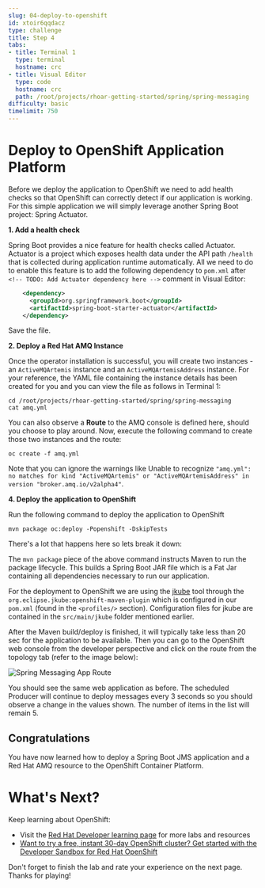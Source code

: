 ```yaml
---
slug: 04-deploy-to-openshift
id: xtoir6qqdacz
type: challenge
title: Step 4
tabs:
- title: Terminal 1
  type: terminal
  hostname: crc
- title: Visual Editor
  type: code
  hostname: crc
  path: /root/projects/rhoar-getting-started/spring/spring-messaging
difficulty: basic
timelimit: 750
---
```

# Deploy to OpenShift Application Platform

Before we deploy the application to OpenShift we need to add health checks so that OpenShift can correctly detect if our application is working. For this simple application we will simply leverage another Spring Boot project: Spring Actuator.

**1. Add a health check**

Spring Boot provides a nice feature for health checks called Actuator. Actuator is a project which exposes health data under the API path `/health` that is collected during application runtime automatically. All we need to do to enable this feature is to add the following dependency to `pom.xml` after `<!-- TODO: Add Actuator dependency here -->` comment in Visual Editor:

```xml
    <dependency>
      <groupId>org.springframework.boot</groupId>
      <artifactId>spring-boot-starter-actuator</artifactId>
    </dependency>
```

Save the file.

**2. Deploy a Red Hat AMQ Instance**

Once the operator installation is successful, you will create two instances - an `ActiveMQArtemis` instance and an `ActiveMQArtemisAddress` instance. For your reference, the YAML file containing the instance details has been created for you and you can view the file as follows in Terminal 1:

```
cd /root/projects/rhoar-getting-started/spring/spring-messaging
cat amq.yml
```

You can also observe a **Route** to the AMQ console is defined here, should you choose to play around. Now, execute the following command to create those two instances and the route:

```
oc create -f amq.yml
```

Note that you can ignore the warnings like Unable to recognize `"amq.yml": no matches for kind "ActiveMQArtemis" or "ActiveMQArtemisAddress" in version "broker.amq.io/v2alpha4"`.

**4. Deploy the application to OpenShift**

Run the following command to deploy the application to OpenShift

```
mvn package oc:deploy -Popenshift -DskipTests
```

There's a lot that happens here so lets break it down:

The `mvn package` piece of the above command instructs Maven to run the package lifecycle. This builds a Spring Boot JAR file which is a Fat Jar containing all dependencies necessary to run our application.

For the deployment to OpenShift we are using the [jkube](https://www.eclipse.org/jkube) tool through the `org.eclipse.jkube:openshift-maven-plugin` which is configured in our `pom.xml` (found in the `<profiles/>` section). Configuration files for jkube are contained in the ``src/main/jkube`` folder mentioned earlier.

After the Maven build/deploy is finished, it will typically take less than 20 sec for the application to be available. Then you can go to the OpenShift web console from the developer perspective and click on the route from the topology tab (refer to the image below):

![Spring Messaging App Route](https://raw.githubusercontent.com/openshift-instruqt/instruqt/master/assets/middleware/rhoar-messaging/spring-messaging-training-route.png)

You should see the same web application as before. The scheduled Producer will continue to deploy messages every 3 seconds so you should observe a change in the values shown. The number of items in the list will remain 5.

## Congratulations

You have now learned how to deploy a Spring Boot JMS application and a Red Hat AMQ resource to the OpenShift Container Platform.

# What's Next?

Keep learning about OpenShift:

* Visit the [Red Hat Developer learning page](https://developers.redhat.com/learn) for more labs and resources
* [Want to try a free, instant 30-day OpenShift cluster? Get started with the Developer Sandbox for Red Hat OpenShift](https://developers.redhat.com/developer-sandbox)

Don't forget to finish the lab and rate your experience on the next page. Thanks for playing!
